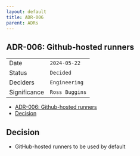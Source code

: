 ```yaml
---
layout: default
title: ADR-006
parent: ADRs
---
```


## ADR-006: Github-hosted runners

|              |                |
| ------------ | -------------- |
| Date         | `2024-05-22`   |
| Status       | `Decided`      |
| Deciders     | `Engineering`  |
| Significance | `Ross Buggins` |

- [ADR-006: Github-hosted runners](#adr-006-github-hosted-runners)
- [Decision](#decision)

## Decision

- GitHub-hosted runners to be used by default
